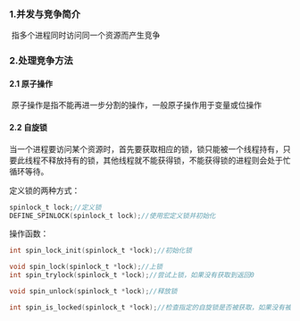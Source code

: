 ### 1.并发与竞争简介

​	指多个进程同时访问同一个资源而产生竞争

### 2.处理竞争方法

#### 2.1 原子操作

​	原子操作是指不能再进一步分割的操作，一般原子操作用于变量或位操作

#### 2.2 自旋锁

​	当一个进程要访问某个资源时，首先要获取相应的锁，锁只能被一个线程持有，只要此线程不释放持有的锁，其他线程就不能获得锁，不能获得锁的进程则会处于忙循环等待。

定义锁的两种方式：

```c
spinlock_t lock;//定义锁
DEFINE_SPINLOCK(spinlock_t lock);//使用宏定义锁并初始化
```

操作函数：

```c
int spin_lock_init(spinlock_t *lock);//初始化锁

void spin_lock(spinlock_t *lock);//上锁
int spin_trylock(spinlock_t *lock);//尝试上锁，如果没有获取到返回0

void spin_unlock(spinlock_t *lock);//释放锁

int spin_is_locked(spinlock_t *lock);//检查指定的自旋锁是否被获取，如果没有被获取就返回非0，否则返回0
```



